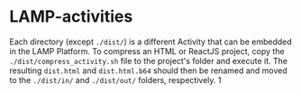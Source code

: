 # LAMP-activities

Each directory (except `./dist/`) is a different Activity that can be embedded in the LAMP Platform. To compress an HTML or ReactJS project, copy the `./dist/compress_activity.sh` file to the project's folder and execute it. The resulting `dist.html` and `dist.html.b64` should then be renamed and moved to the `./dist/in/` and `./dist/out/` folders, respectively.
1
